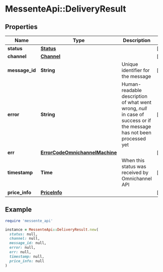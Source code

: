 # MessenteApi::DeliveryResult

## Properties

| Name | Type | Description | Notes |
| ---- | ---- | ----------- | ----- |
| **status** | [**Status**](Status.md) |  | [optional] |
| **channel** | [**Channel**](Channel.md) |  | [optional] |
| **message_id** | **String** | Unique identifier for the message | [optional] |
| **error** | **String** | Human-readable description of what went wrong, *null* in case of success or if the message has not been processed yet | [optional] |
| **err** | [**ErrorCodeOmnichannelMachine**](ErrorCodeOmnichannelMachine.md) |  | [optional] |
| **timestamp** | **Time** | When this status was received by Omnichannel API | [optional] |
| **price_info** | [**PriceInfo**](PriceInfo.md) |  | [optional] |

## Example

```ruby
require 'messente_api'

instance = MessenteApi::DeliveryResult.new(
  status: null,
  channel: null,
  message_id: null,
  error: null,
  err: null,
  timestamp: null,
  price_info: null
)
```


